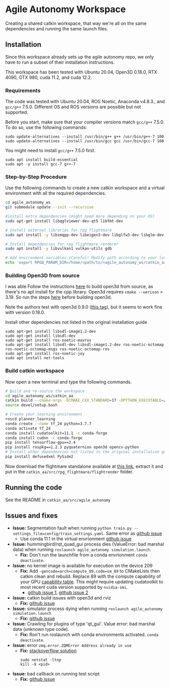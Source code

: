 # Agile Autonomy Workspace

Creating a shared catkin workspace, that way we're all on the same dependencies and running the same launch files.

## Installation

Since this workspace already sets up the agile autonomy repo, we only have to run a subset of their installation instructions.

This workspace has been tested with Ubuntu 20.04, Open3D 0.18.0, RTX 4090, GTX 980, cuda 11.2, and cuda 12.2.

### Requirements

The code was tested with Ubuntu 20.04, ROS Noetic, Anaconda v4.8.3., and `gcc/g++` 7.5.0.
Different OS and ROS versions are possible but not supported.

Before you start, make sure that your compiler versions match `gcc/g++` 7.5.0. To do so, use the following commands:

```
sudo update-alternatives --install /usr/bin/g++ g++ /usr/bin/g++-7 100
sudo update-alternatives --install /usr/bin/gcc gcc /usr/bin/gcc-7 100
```

You might need to install `gcc/g++` 7.5.0 first.

```
sudo apt install build-essential
sudo apt -y install gcc-7 g++-7
```

### Step-by-Step Procedure

Use the following commands to create a new catkin workspace and a virtual environment with all the required dependencies.

```bash
cd agile_autonomy_ws
git submodule update --init --recursive

#install extra dependencies (might need more depending on your OS)
sudo apt-get install libqglviewer-dev-qt5 libfmt-dev

# Install external libraries for rpg_flightmare
sudo apt install -y libzmqpp-dev libeigen3-dev libglfw3-dev libglm-dev

# Install dependencies for rpg_flightmare renderer
sudo apt install -y libvulkan1 vulkan-utils gdb

# Add environment variables (Careful! Modify path according to your local setup)
echo 'export RPGQ_PARAM_DIR=/home/<path/to/>agile_autonomy_ws/catkin_aa/src/rpg_flightmare' >> ~/.bashrc
```

### Building Open3D from source

I was able 
Follow the instructions [here](https://www.open3d.org/docs/release/compilation.html#ubuntu-macos) to build open3d from source, as there's no apt install for the cpp library.
Open3d requires `cmake --verison` > 3.19. So run the steps [here](https://apt.kitware.com/) before building open3d.

Note the authors test with open3d 0.9.0 ([this tag](https://github.com/isl-org/Open3D/releases/tag/v0.9.0)), but it seems to work fine with version 0.18.0.

Install other dependencies not listed in the original installation guide
```
sudo apt-get install libsdl-image1.2-dev
sudo apt-get install libsdl-dev 
sudo apt-get install ros-noetic-mavros
sudo apt-get install libsdl-dev libsdl-image1.2-dev ros-noetic-octomap ros-noetic-octomap-msgs ros-noetic-octomap-ros
sudo apt-get install ros-noetic-joy
sudo apt install net-tools
```

### Build catkin workspace
Now open a new terminal and type the following commands.

```bash
# Build and re-source the workspace
cd agile_autonomy_ws/catkin_aa
catkin build --cmake-args -DCMAKE_CXX_STANDARD=17 -DPYTHON_EXECUTABLE=/usr/bin/python3
source devel/setup.bash

# Create your learning environment
roscd planner_learning
conda create --name tf_24 python=3.7.7
conda activate tf_24
conda install cudatoolkit=11.1 -c conda-forge
conda install cudnn -c conda-forge
pip install tensorflow-gpu==2.4
pip install rospkg==1.2.3 pyquaternion open3d opencv-python
# Install other dependencies not listed in the original installation guide
pip install defusedxml PySide2 
```

Now download the flightmare standalone available at [this link](https://zenodo.org/record/5517791/files/standalone.tar?download=1), extract it and put in the `catkin_aa/src/rpg_flightmare/flightrender` folder.

## Running the code

See the README in `catkin_aa/src/agile_autonomy`

## Issues and fixes
- **Issue:** Segmentation fault when running `python train.py --settings_file=config/train_settings.yaml`. Same error as [github issue](https://github.com/uzh-rpg/agile_autonomy/issues/83)
    - Use conda 11.1 in the virtual envrionment [github issue](https://github.com/uzh-rpg/agile_autonomy/issues/42#issuecomment-1071957916)
- **Issue:** hummingbird/rqt_quad_gui process dies (ValueError: bad marshal data) when running `roslaunch agile_autonomy simulation.launch`.
    - **Fix:** Don't run the launchfile from a conda envrionment `conda deactivate`.
- **Issue:** no kernel image is available for execution on the device 209
    - **Fix:** Add `-gencode=arch=compute_89,code=sm_89` to CMakeLists then catkin clean and rebuild. Replace 89 with the compute capability of your GPU [capability table](https://developer.nvidia.com/cuda-gpus#compute). This might require updating cudatoolkit to most recent cuda version supported by `nvidia-smi`. 
        - [github issue 1](https://github.com/uzh-rpg/agile_autonomy/issues/47), [github issue 2](https://github.com/uzh-rpg/agile_autonomy/issues/18)
- **Issue:** catkin build issues with open3d and rviz
    - **Fix:** [github issue](https://github.com/uzh-rpg/agile_autonomy/issues/10#issuecomment-981095386)
- **Issue:** simulator process dying when running `roslaunch agile_autonomy simulation.launch`
    - **Fix:** [github issue](https://github.com/uzh-rpg/agile_autonomy/issues/86)
- **Issue:** Crawling for plugins of type 'qt_gui'. Value error: bad marshal data (unknown type code). 
    - **Fix:** Ron't run roslaunch with conda environments activated. `conda deactivate`.
- **Issue:** error `zmq.error.ZQMError Address already in use`
    - **Fix:** [stackoverflow solution](https://stackoverflow.com/questions/19159771/recovering-from-zmq-error-zmqerror-address-already-in-use)
        ```
        sudo netstat -ltnp
        kill -9 <pid>
        ```
- **Issue:** bad callback on running test script
    - **Fix:** [github issue](https://github.com/uzh-rpg/agile_autonomy/issues/88)

